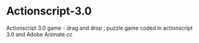 # Actionscript-3.0
Actionscript 3.0 game -  drag and drop , puzzle game coded in actionscript 3.0 and Adobe Animate cc
